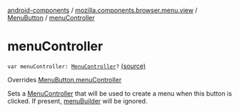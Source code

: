 [android-components](../../index.md) / [mozilla.components.browser.menu.view](../index.md) / [MenuButton](index.md) / [menuController](./menu-controller.md)

# menuController

`var menuController: `[`MenuController`](../../mozilla.components.concept.menu/-menu-controller/index.md)`?` [(source)](https://github.com/mozilla-mobile/android-components/blob/master/components/browser/menu/src/main/java/mozilla/components/browser/menu/view/MenuButton.kt#L84)

Overrides [MenuButton.menuController](../../mozilla.components.concept.menu/-menu-button/menu-controller.md)

Sets a [MenuController](../../mozilla.components.concept.menu/-menu-controller/index.md) that will be used to create a menu when this button is clicked.
If present, [menuBuilder](menu-builder.md) will be ignored.

